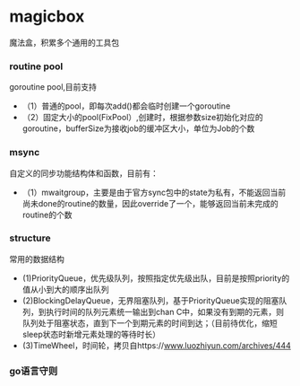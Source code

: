 # magicbox
魔法盒，积累多个通用的工具包
### routine pool
goroutine pool,目前支持
* （1）普通的pool，即每次add()都会临时创建一个goroutine
* （2）固定大小的pool(FixPool）,创建时，根据参数size初始化对应的goroutine，bufferSize为接收job的缓冲区大小，单位为Job的个数
### msync
自定义的同步功能结构体和函数，目前有：
* （1）mwaitgroup，主要是由于官方sync包中的state为私有，不能返回当前尚未done的routine的数量，因此override了一个，能够返回当前未完成的routine的个数
### structure
常用的数据结构
* (1)PriorityQueue，优先级队列，按照指定优先级出队，目前是按照priority的值从小到大的顺序出队列
* (2)BlockingDelayQueue，无界阻塞队列，基于PriorityQueue实现的阻塞队列，到执行时间的队列元素统一输出到chan C中，如果没有到期的元素，则队列处于阻塞状态，直到下一个到期元素的时间到达；（目前待优化，缩短sleep状态时新增元素处理的等待时长）
* (3)TimeWheel，时间轮，拷贝自https://www.luozhiyun.com/archives/444

### go语言守则
    